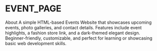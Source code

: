 # EVENT_PAGE
About A simple HTML-based Events Website that showcases upcoming events, photo galleries, and contact details. Features include event highlights, a fashion store link, and a dark-themed elegant design. Beginner-friendly, customizable, and perfect for learning or showcasing basic web development skills.

